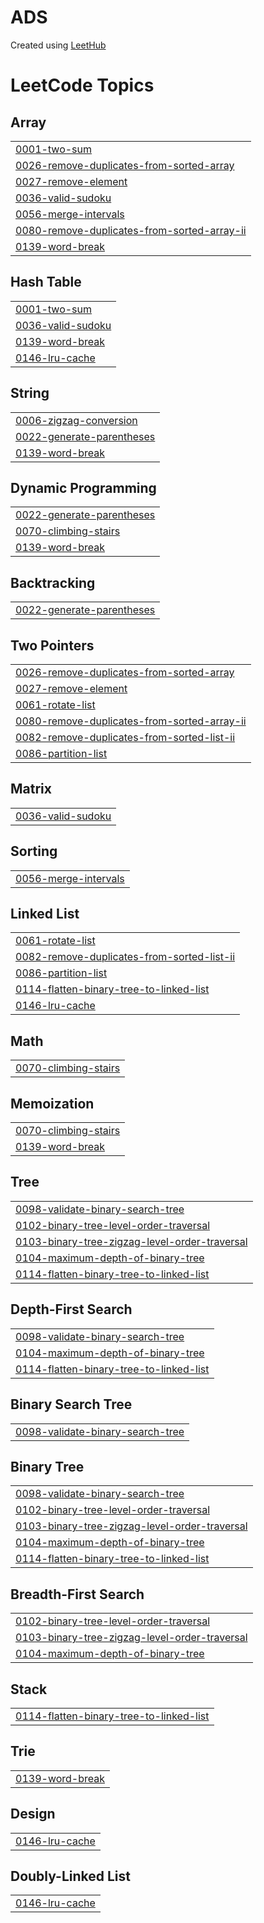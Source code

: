 # ADS
Created using [LeetHub](https://github.com/QasimWani/LeetHub)

<!---LeetCode Topics Start-->
# LeetCode Topics
## Array
|  |
| ------- |
| [0001-two-sum](https://github.com/bubudetp/ADS/tree/master/0001-two-sum) |
| [0026-remove-duplicates-from-sorted-array](https://github.com/bubudetp/ADS/tree/master/0026-remove-duplicates-from-sorted-array) |
| [0027-remove-element](https://github.com/bubudetp/ADS/tree/master/0027-remove-element) |
| [0036-valid-sudoku](https://github.com/bubudetp/ADS/tree/master/0036-valid-sudoku) |
| [0056-merge-intervals](https://github.com/bubudetp/ADS/tree/master/0056-merge-intervals) |
| [0080-remove-duplicates-from-sorted-array-ii](https://github.com/bubudetp/ADS/tree/master/0080-remove-duplicates-from-sorted-array-ii) |
| [0139-word-break](https://github.com/bubudetp/ADS/tree/master/0139-word-break) |
## Hash Table
|  |
| ------- |
| [0001-two-sum](https://github.com/bubudetp/ADS/tree/master/0001-two-sum) |
| [0036-valid-sudoku](https://github.com/bubudetp/ADS/tree/master/0036-valid-sudoku) |
| [0139-word-break](https://github.com/bubudetp/ADS/tree/master/0139-word-break) |
| [0146-lru-cache](https://github.com/bubudetp/ADS/tree/master/0146-lru-cache) |
## String
|  |
| ------- |
| [0006-zigzag-conversion](https://github.com/bubudetp/ADS/tree/master/0006-zigzag-conversion) |
| [0022-generate-parentheses](https://github.com/bubudetp/ADS/tree/master/0022-generate-parentheses) |
| [0139-word-break](https://github.com/bubudetp/ADS/tree/master/0139-word-break) |
## Dynamic Programming
|  |
| ------- |
| [0022-generate-parentheses](https://github.com/bubudetp/ADS/tree/master/0022-generate-parentheses) |
| [0070-climbing-stairs](https://github.com/bubudetp/ADS/tree/master/0070-climbing-stairs) |
| [0139-word-break](https://github.com/bubudetp/ADS/tree/master/0139-word-break) |
## Backtracking
|  |
| ------- |
| [0022-generate-parentheses](https://github.com/bubudetp/ADS/tree/master/0022-generate-parentheses) |
## Two Pointers
|  |
| ------- |
| [0026-remove-duplicates-from-sorted-array](https://github.com/bubudetp/ADS/tree/master/0026-remove-duplicates-from-sorted-array) |
| [0027-remove-element](https://github.com/bubudetp/ADS/tree/master/0027-remove-element) |
| [0061-rotate-list](https://github.com/bubudetp/ADS/tree/master/0061-rotate-list) |
| [0080-remove-duplicates-from-sorted-array-ii](https://github.com/bubudetp/ADS/tree/master/0080-remove-duplicates-from-sorted-array-ii) |
| [0082-remove-duplicates-from-sorted-list-ii](https://github.com/bubudetp/ADS/tree/master/0082-remove-duplicates-from-sorted-list-ii) |
| [0086-partition-list](https://github.com/bubudetp/ADS/tree/master/0086-partition-list) |
## Matrix
|  |
| ------- |
| [0036-valid-sudoku](https://github.com/bubudetp/ADS/tree/master/0036-valid-sudoku) |
## Sorting
|  |
| ------- |
| [0056-merge-intervals](https://github.com/bubudetp/ADS/tree/master/0056-merge-intervals) |
## Linked List
|  |
| ------- |
| [0061-rotate-list](https://github.com/bubudetp/ADS/tree/master/0061-rotate-list) |
| [0082-remove-duplicates-from-sorted-list-ii](https://github.com/bubudetp/ADS/tree/master/0082-remove-duplicates-from-sorted-list-ii) |
| [0086-partition-list](https://github.com/bubudetp/ADS/tree/master/0086-partition-list) |
| [0114-flatten-binary-tree-to-linked-list](https://github.com/bubudetp/ADS/tree/master/0114-flatten-binary-tree-to-linked-list) |
| [0146-lru-cache](https://github.com/bubudetp/ADS/tree/master/0146-lru-cache) |
## Math
|  |
| ------- |
| [0070-climbing-stairs](https://github.com/bubudetp/ADS/tree/master/0070-climbing-stairs) |
## Memoization
|  |
| ------- |
| [0070-climbing-stairs](https://github.com/bubudetp/ADS/tree/master/0070-climbing-stairs) |
| [0139-word-break](https://github.com/bubudetp/ADS/tree/master/0139-word-break) |
## Tree
|  |
| ------- |
| [0098-validate-binary-search-tree](https://github.com/bubudetp/ADS/tree/master/0098-validate-binary-search-tree) |
| [0102-binary-tree-level-order-traversal](https://github.com/bubudetp/ADS/tree/master/0102-binary-tree-level-order-traversal) |
| [0103-binary-tree-zigzag-level-order-traversal](https://github.com/bubudetp/ADS/tree/master/0103-binary-tree-zigzag-level-order-traversal) |
| [0104-maximum-depth-of-binary-tree](https://github.com/bubudetp/ADS/tree/master/0104-maximum-depth-of-binary-tree) |
| [0114-flatten-binary-tree-to-linked-list](https://github.com/bubudetp/ADS/tree/master/0114-flatten-binary-tree-to-linked-list) |
## Depth-First Search
|  |
| ------- |
| [0098-validate-binary-search-tree](https://github.com/bubudetp/ADS/tree/master/0098-validate-binary-search-tree) |
| [0104-maximum-depth-of-binary-tree](https://github.com/bubudetp/ADS/tree/master/0104-maximum-depth-of-binary-tree) |
| [0114-flatten-binary-tree-to-linked-list](https://github.com/bubudetp/ADS/tree/master/0114-flatten-binary-tree-to-linked-list) |
## Binary Search Tree
|  |
| ------- |
| [0098-validate-binary-search-tree](https://github.com/bubudetp/ADS/tree/master/0098-validate-binary-search-tree) |
## Binary Tree
|  |
| ------- |
| [0098-validate-binary-search-tree](https://github.com/bubudetp/ADS/tree/master/0098-validate-binary-search-tree) |
| [0102-binary-tree-level-order-traversal](https://github.com/bubudetp/ADS/tree/master/0102-binary-tree-level-order-traversal) |
| [0103-binary-tree-zigzag-level-order-traversal](https://github.com/bubudetp/ADS/tree/master/0103-binary-tree-zigzag-level-order-traversal) |
| [0104-maximum-depth-of-binary-tree](https://github.com/bubudetp/ADS/tree/master/0104-maximum-depth-of-binary-tree) |
| [0114-flatten-binary-tree-to-linked-list](https://github.com/bubudetp/ADS/tree/master/0114-flatten-binary-tree-to-linked-list) |
## Breadth-First Search
|  |
| ------- |
| [0102-binary-tree-level-order-traversal](https://github.com/bubudetp/ADS/tree/master/0102-binary-tree-level-order-traversal) |
| [0103-binary-tree-zigzag-level-order-traversal](https://github.com/bubudetp/ADS/tree/master/0103-binary-tree-zigzag-level-order-traversal) |
| [0104-maximum-depth-of-binary-tree](https://github.com/bubudetp/ADS/tree/master/0104-maximum-depth-of-binary-tree) |
## Stack
|  |
| ------- |
| [0114-flatten-binary-tree-to-linked-list](https://github.com/bubudetp/ADS/tree/master/0114-flatten-binary-tree-to-linked-list) |
## Trie
|  |
| ------- |
| [0139-word-break](https://github.com/bubudetp/ADS/tree/master/0139-word-break) |
## Design
|  |
| ------- |
| [0146-lru-cache](https://github.com/bubudetp/ADS/tree/master/0146-lru-cache) |
## Doubly-Linked List
|  |
| ------- |
| [0146-lru-cache](https://github.com/bubudetp/ADS/tree/master/0146-lru-cache) |
<!---LeetCode Topics End-->
